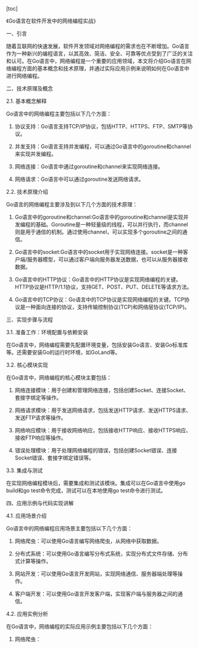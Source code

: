 
[toc]                    
                
                
《Go语言在软件开发中的网络编程实战》

一、引言

随着互联网的快速发展，软件开发领域对网络编程的需求也在不断增加。Go语言作为一种新兴的编程语言，以其高效、简洁、安全、可靠等优点受到了广泛的关注和认可。在Go语言中，网络编程是一个重要的应用领域，本文将介绍Go语言在网络编程方面的基本概念和技术原理，并通过实际应用示例来说明如何在Go语言中进行网络编程。

二、技术原理及概念

2.1. 基本概念解释

Go语言中的网络编程主要包括以下几个方面：

1. 协议支持：Go语言支持TCP/IP协议，包括HTTP、HTTPS、FTP、SMTP等协议。

2. 并发支持：Go语言支持并发编程，可以通过Go语言中的goroutine和channel来实现并发编程。

3. 网络连接：Go语言中通过goroutine和channel来实现网络连接。

4. 网络请求：Go语言中可以通过goroutine发送网络请求。

2.2. 技术原理介绍

Go语言的网络编程主要涉及到以下几个方面的技术原理：

1. Go语言中的goroutine和channel:Go语言中的goroutine和channel是实现并发编程的基础。Goroutine是一种轻量级的线程，可以并行执行，而channel则是用于通信的机制。通过使用channel，可以实现多个goroutine之间的通信。

2. Go语言中的socket:Go语言中的socket用于实现网络连接。socket是一种客户端/服务器模型，可以通过客户端向服务器发送数据，也可以从服务器接收数据。

3. Go语言中的HTTP协议：Go语言中的HTTP协议是实现网络编程的关键。HTTP协议是HTTP/1.1协议，支持GET、POST、PUT、DELETE等请求方法。

4. Go语言中的TCP协议：Go语言中的TCP协议是实现网络编程的关键。TCP协议是一种面向连接的协议，支持传输控制协议(TCP)和网络层协议(TCP/IP)。

三、实现步骤与流程

3.1. 准备工作：环境配置与依赖安装

在Go语言中，网络编程需要先配置环境变量，包括安装Go语言、安装Go标准库等。还需要安装Go的运行时环境，如GoLand等。

3.2. 核心模块实现

在Go语言中，网络编程的核心模块主要包括：

1. 网络连接模块：用于创建和管理网络连接，包括创建Socket、连接Socket、套接字绑定等操作。

2. 网络请求模块：用于发送网络请求，包括发送HTTP请求、发送HTTPS请求、发送FTP请求等操作。

3. 网络响应模块：用于接收网络响应，包括接收HTTP响应、接收HTTPS响应、接收FTP响应等操作。

4. 错误处理模块：用于处理网络编程的错误，包括创建Socket错误、连接Socket错误、套接字绑定错误等。

3.3. 集成与测试

在实现网络编程模块后，需要集成和测试该模块。集成可以在Go语言中使用go build和go test命令完成，测试可以在本地使用go test命令进行测试。

四、应用示例与代码实现讲解

4.1. 应用场景介绍

Go语言中的网络编程应用场景主要包括以下几个方面：

1. 网络爬虫：可以使用Go语言编写网络爬虫，从网络中获取数据。

2. 分布式系统：可以使用Go语言编写分布式系统，实现分布式文件存储、分布式计算等操作。

3. 网站开发：可以使用Go语言开发网站，实现网络通信、服务器端处理等操作。

4. 客户端开发：可以使用Go语言开发客户端，实现客户端与服务器之间的通信。

4.2. 应用实例分析

在Go语言中，网络编程的实际应用示例主要包括以下几个方面：

1. 网络爬虫：

